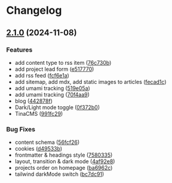 # Changelog

## [2.1.0](https://github.com/macojaune/marvinldotcom2024/compare/marvinldotcom-v2.0.0...marvinldotcom-v2.1.0) (2024-11-08)


### Features

* add content type to rss item ([76c730b](https://github.com/macojaune/marvinldotcom2024/commit/76c730be3acd5d8929005e031dae76b78302dfef))
* add project lead form ([e517770](https://github.com/macojaune/marvinldotcom2024/commit/e517770c0f29bbf8902d5d5d33c76d7b33449eee))
* add rss feed ([fcf6e1a](https://github.com/macojaune/marvinldotcom2024/commit/fcf6e1a2091b70d38f3de1b7cf604818839c7606))
* add sitemap, add mdx, add static images to articles ([fecad1c](https://github.com/macojaune/marvinldotcom2024/commit/fecad1c51d0d171f8d7d8f05b4d9730172d8608c))
* add umami tracking ([519e05a](https://github.com/macojaune/marvinldotcom2024/commit/519e05a57a7bb99c310f395d200dc7b2a18849c0))
* add umami tracking ([70f4aa9](https://github.com/macojaune/marvinldotcom2024/commit/70f4aa9dcfe98b381d44b0be842bdeba2d69143c))
* blog ([442878f](https://github.com/macojaune/marvinldotcom2024/commit/442878f5147438e3dba038761a12289b4d344e3b))
* Dark/Light mode toggle ([0f372b0](https://github.com/macojaune/marvinldotcom2024/commit/0f372b0c69865ec27cd6131fcf53b9f8a1eca43c))
* TinaCMS ([991fc29](https://github.com/macojaune/marvinldotcom2024/commit/991fc29bd2e30cae007132d1477e8fa4db0ff0a5))


### Bug Fixes

* content schema ([56fcf26](https://github.com/macojaune/marvinldotcom2024/commit/56fcf2625e0d83342d4a32ce0b2832d7d993310f))
* cookies ([d49533b](https://github.com/macojaune/marvinldotcom2024/commit/d49533bd5a86fce934e4f7d7937aca55fac8b02d))
* frontmatter & headings style ([7580335](https://github.com/macojaune/marvinldotcom2024/commit/7580335fe2f7158d95b4b6467939e0e2d6dda298))
* layout, transition & dark mode ([4af92e8](https://github.com/macojaune/marvinldotcom2024/commit/4af92e8d324c497c6a8543346fb258e36f1942aa))
* projects order on homepage ([ba6962c](https://github.com/macojaune/marvinldotcom2024/commit/ba6962cdf970409e3b7d46f1b9a05466308e169a))
* tailwind darkMode switch ([bc7dc91](https://github.com/macojaune/marvinldotcom2024/commit/bc7dc9191353d201a1496f53b1e7c65c7ca3df13))
